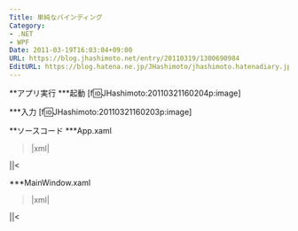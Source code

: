 ```yaml
---
Title: 単純なバインディング
Category:
- .NET
- WPF
Date: 2011-03-19T16:03:04+09:00
URL: https://blog.jhashimoto.net/entry/20110319/1300690984
EditURL: https://blog.hatena.ne.jp/JHashimoto/jhashimoto.hatenadiary.jp/atom/entry/12921228815717257942
---
```


**アプリ実行
***起動
[f:id:JHashimoto:20110321160204p:image]

***入力
[f:id:JHashimoto:20110321160203p:image]

**ソースコード
***App.xaml
>|xml|
<Application x:Class="HelloWorld.App"
             xmlns="http://schemas.microsoft.com/winfx/2006/xaml/presentation"
             xmlns:x="http://schemas.microsoft.com/winfx/2006/xaml"
             StartupUri="MainWindow.xaml">
</Application>
||<

***MainWindow.xaml
>|xml|
<Window x:Class="HelloWorld.MainWindow"
        xmlns="http://schemas.microsoft.com/winfx/2006/xaml/presentation"
        xmlns:x="http://schemas.microsoft.com/winfx/2006/xaml"
        Title="MainWindow" Height="150" Width="200">
    <StackPanel>
        <TextBox x:Name="textBox1" />
        <ContentControl
            Margin="5"
            Content="{Binding ElementName=textBox1, Path=Text}"
        />
    </StackPanel>
</Window>
||<
